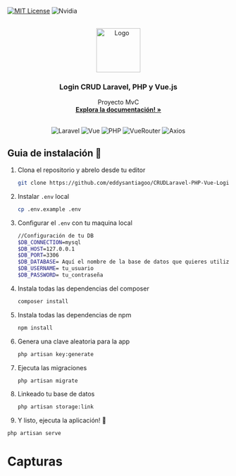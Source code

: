 [![MIT License][license-shield]][license-url]
![Nvidia][Nvidia]

<!-- PROJECT LOGO -->
<br />
<div align="center">
  <a href="https://github.com/othneildrew/Best-README-Template">
    <img src="https://play-lh.googleusercontent.com/qFjeWp-S61ATmAkZmTIQOgka75b1NY2oXU5x3BpkxNjBEYR-WHD3n8B-l4a5pfsYNTc" alt="Logo" width="100" height="100">
  </a>

  <h3 align="center">Login CRUD Laravel, PHP y Vue.js</h3>

  <p align="center">
    Proyecto MvC
    <br />
    <a href="https://github.com/eddysantiagoo/BackEnd-App-Senadores"><strong>Explora la documentación! »</strong></a>
    <br />
    <br />
   
    
  </p>
</div>

<div align="center">

  ![Laravel][Laravel]
  ![Vue][Vue]
  ![PHP][PHP]
  ![VueRouter][VueRouter]
  ![Axios][Axios]
</div>


## Guia de instalación 🐢

1. Clona el repositorio y abrelo desde tu editor
   ```sh
   git clone https://github.com/eddysantiagoo/CRUDLaravel-PHP-Vue-Login.git
   ```
2. Instalar `.env` local
   ```sh
   cp .env.example .env
   ```
3. Configurar el `.env` con tu maquina local
   ```sh
   //Configuración de tu DB
   $DB_CONNECTION=mysql
   $DB_HOST=127.0.0.1
   $DB_PORT=3306
   $DB_DATABASE= Aquí el nombre de la base de datos que quieres utilizar!
   $DB_USERNAME= tu_usuario
   $DB_PASSWORD= tu_contraseña
   ```
4. Instala todas las dependencias del composer
   ```sh
   composer install
   ```
5. Instala todas las dependencias de npm
   ```sh
   npm install
   ```
6. Genera una clave aleatoria para la app
   ```sh
   php artisan key:generate
   ```
7. Ejecuta las migraciones
   ```sh
   php artisan migrate
   ```
8. Linkeado tu base de datos
   ```sh
   php artisan storage:link
   ```
 9. Y listo, ejecuta la aplicación! 🐳
   ```sh
   php artisan serve
   ```
   
# Capturas








[license-shield]: https://img.shields.io/github/license/othneildrew/Best-README-Template.svg?style=for-the-badge
[license-url]: https://img.shields.io/github/license/othneildrew/Best-README-Template.svg?style=for-the-badge
[Vue]:https://img.shields.io/badge/Vue.js-35495E?style=for-the-badge&logo=vue.js&logoColor=4FC08D
[PHP]:https://img.shields.io/badge/PHP-777BB4?style=for-the-badge&logo=php&logoColor=white
[Laravel]:https://img.shields.io/badge/Laravel-FF2D20?style=for-the-badge&logo=laravel&logoColor=white
[VueRouter]: https://img.shields.io/badge/Vue%20Router-35495E?style=for-the-badge&logo=vue.js&logoColor=4FC08D
[Axios]: https://img.shields.io/badge/AXIOS-007AFF?style=for-the-badge&logo=github%20pay&logoColor=white
[Nvidia]: https://img.shields.io/badge/NVIDIA-GTX1660-76B900?style=for-the-badge&logo=nvidia&logoColor=white




